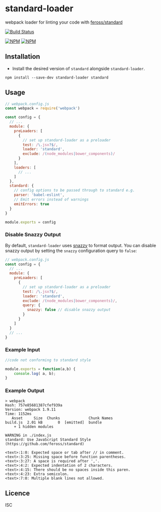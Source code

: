 # standard-loader

webpack loader for linting your code with [feross/standard](https://github.com/feross/standard)

[![Build Status](https://travis-ci.org/timoxley/standard-loader.png?branch=master)](https://travis-ci.org/timoxley/standard-loader)

[![NPM](https://nodei.co/npm/standard-loader.png?downloads=true)](https://nodei.co/npm/standard-loader/)
[![NPM](https://nodei.co/npm-dl/standard-loader.png?months=3&height=2)](https://nodei.co/npm/standard-loader/)

## Installation

* Install the desired version of `standard` alongside `standard-loader`.

```
npm install --save-dev standard-loader standard
```

## Usage

```js
// webpack.config.js
const webpack = require('webpack')

const config = {
  // ...
  module: {
    preLoaders: [
      {
        // set up standard-loader as a preloader
        test: /\.jsx?$/,
        loader: 'standard',
        exclude: /(node_modules|bower_components)/
      }
    ],
    loaders: [
      // ...
    ]
  },
  standard: {
    // config options to be passed through to standard e.g.
    parser: 'babel-eslint',
    // Emit errors instead of warnings
    emitErrors: true
  }
}

module.exports = config
```

### Disable Snazzy Output

By default, `standard-loader` uses [snazzy](https://www.npmjs.com/package/snazzy) to format output. You can disable snazzy output by setting the `snazzy` configuration query to `false`:

```js
// webpack.config.js
const config = {
  // ...
  module: {
    preLoaders: [
      {
        // set up standard-loader as a preloader
        test: /\.jsx?$/,
        loader: 'standard',
        exclude: /(node_modules|bower_components)/,
        query: {
          snazzy: false // disable snazzy output
        }
      }
    ]
  }
  // ...
}
```

### Example Input

```js
//code not conforming to standard style

module.exports = function(a,b) {
    console.log( a, b);
}

```

### Example Output

```
> webpack
Hash: 757e85681387cfef939a
Version: webpack 1.9.11
Time: 1152ms
   Asset     Size  Chunks             Chunk Names
build.js  2.01 kB       0  [emitted]  bundle
    + 1 hidden modules

WARNING in ./index.js
standard: Use JavaScript Standard Style (https://github.com/feross/standard)

<text>:1:0: Expected space or tab after // in comment.
<text>:3:25: Missing space before function parentheses.
<text>:3:27: A space is required after ','.
<text>:4:2: Expected indentation of 2 characters.
<text>:4:15: There should be no spaces inside this paren.
<text>:4:23: Extra semicolon.
<text>:7:0: Multiple blank lines not allowed.
```

## Licence

ISC
